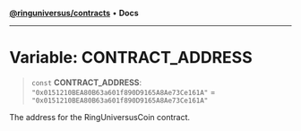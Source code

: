 [**@ringuniversus/contracts**](../../../README.md) • **Docs**

---

# Variable: CONTRACT_ADDRESS

> `const` **CONTRACT_ADDRESS**: `"0x0151210BEA80B63a601f890D9165A8Ae73Ce161A"` = `"0x0151210BEA80B63a601f890D9165A8Ae73Ce161A"`

The address for the RingUniversusCoin contract.
